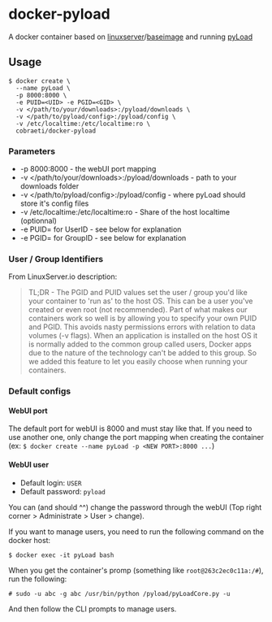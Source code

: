 # docker-pyload
A docker container based on [linuxserver](https://github.com/linuxserver "LinuxServer.io repositories")/[baseimage](https://github.com/linuxserver/docker-baseimage "docker-baseimage repository") and running [pyLoad](https://github.com/pyload/pyload "pyLoad repository")

## Usage
```shell
$ docker create \
  --name pyLoad \
  -p 8000:8000 \
  -e PUID=<UID> -e PGID=<GID> \
  -v </path/to/your/downloads>:/pyload/downloads \
  -v </path/to/pyload/config>:/pyload/config \
  -v /etc/localtime:/etc/localtime:ro \
  cobraeti/docker-pyload
```

### Parameters
 * -p 8000:8000 - the webUI port mapping
 * -v </path/to/your/downloads>:/pyload/downloads - path to your downloads folder
 * -v </path/to/pyload/config>:/pyload/config - where pyLoad should store it's config files
 * -v /etc/localtime:/etc/localtime:ro - Share of the host localtime (optionnal)
 * -e PUID=<UID> for UserID - see below for explanation
 * -e PGID=<GID> for GroupID - see below for explanation

### User / Group Identifiers
From LinuxServer.io description:
> TL;DR - The PGID and PUID values set the user / group you'd like your container to 'run as' to the host OS. This can be a user you've created or even root (not recommended).
> Part of what makes our containers work so well is by allowing you to specify your own PUID and PGID. This avoids nasty permissions errors with relation to data volumes (-v flags). When an application is installed on the host OS it is normally added to the common group called users, Docker apps due to the nature of the technology can't be added to this group. So we added this feature to let you easily choose when running your containers.

### Default configs
#### WebUI port
The default port for webUI is 8000 and must stay like that. If you need to use another one, only change the port mapping when creating the container (ex: `$ docker create --name pyLoad -p <NEW PORT>:8000 ...`)

#### WebUI user
 * Default login: `USER`
 * Default password: `pyload`

You can (and should ^^) change the password through the webUI (Top right corner > Administrate > User > change).

If you want to manage users, you need to run the following command on the docker host:
```shellsession
$ docker exec -it pyLoad bash
```
When you get the container's promp (something like `root@263c2ec0c11a:/#`), run the following:
```shellsession
# sudo -u abc -g abc /usr/bin/python /pyload/pyLoadCore.py -u
```
And then follow the CLI prompts to manage users.
